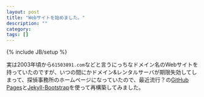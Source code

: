 ```yaml
---
layout: post
title: "Webサイトを始めました。"
description: ""
category:
tags: []
---
```

{% include JB/setup %}

実は2003年頃から`61503891.com`などと言うにっちなドメイン名のWebサイトを持っていたのですが、いつの間にかドメイン&レンタルサーバが期限失効してしまって、探偵事務所のホームページになっていたので、最近流行？の[GitHub Pages](http://pages.github.com/)と[Jekyll-Bootstrap](http://jekyllbootstrap.com/)を使って再構築してみました。